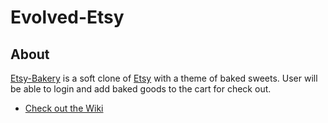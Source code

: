 # Evolved-Etsy 

## About 
   [Etsy-Bakery](https://evolved-esty.herokuapp.com) is a soft clone of [Etsy](https://www.etsy.com) with a theme of baked sweets. User will be able to login and add baked goods to the cart for check out.  
   - [Check out the Wiki](https://github.com/brandonheld/evolved-etsy/wiki)
